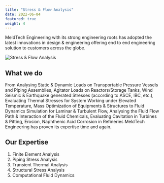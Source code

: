 ```yaml
---
title: "Stress & Flow Analysis"
date: 2022-06-04
featured: true
weight: 4
---
```


MeldTech Engineering with its strong engineering roots has adopted the latest innovations in design & engineering offering end to end engineering solution to customers across the globe. 

![Stress & Flow Analysis](/images/austin-distel-nGc5RT2HmF0-unsplash.jpg)

## What we do

From Analysing Static & Dynamic Loads on Transportable Pressure Vessels and Piping Assemblies, Agitator Loads on Reactors/Storage Tanks, Wind Seismic & Earthquake generated Stresses (according to ASCE, IBC, etc.), Evaluating Thermal Stresses for System Working under Elevated Temperature, Mass Optimization of Equipments & Structures to Fluid Dynamics Simulation for Laminar & Turbulent Flow, Analysing the Fluid Flow Path & Interaction of the Fluid Chemicals, Evaluating Cavitation in Turbines & Pitting, Erosion, Naphthenic Acid Corrosion in Refineries MeldTech Engineering has proven its expertise time and again.

## Our Expertise

1. Finite Element Analysis
2. Piping Stress Analysis
3. Transient Thermal Analysis
4. Structural Stress Analysis
5. Computational Fluid Dynamics